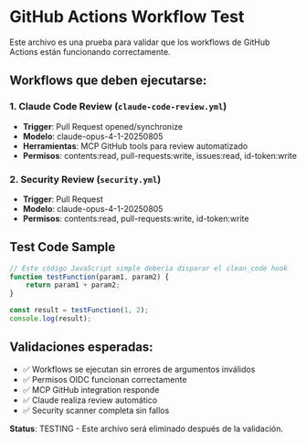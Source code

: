 # GitHub Actions Workflow Test

Este archivo es una prueba para validar que los workflows de GitHub Actions están funcionando correctamente.

## Workflows que deben ejecutarse:

### 1. Claude Code Review (`claude-code-review.yml`)
- **Trigger**: Pull Request opened/synchronize
- **Modelo**: claude-opus-4-1-20250805
- **Herramientas**: MCP GitHub tools para review automatizado
- **Permisos**: contents:read, pull-requests:write, issues:read, id-token:write

### 2. Security Review (`security.yml`) 
- **Trigger**: Pull Request
- **Modelo**: claude-opus-4-1-20250805  
- **Permisos**: contents:read, pull-requests:write, id-token:write

## Test Code Sample

```javascript
// Este código JavaScript simple debería disparar el clean_code hook
function testFunction(param1, param2) {
    return param1 + param2;
}

const result = testFunction(1, 2);
console.log(result);
```

## Validaciones esperadas:

- ✅ Workflows se ejecutan sin errores de argumentos inválidos
- ✅ Permisos OIDC funcionan correctamente  
- ✅ MCP GitHub integration responde
- ✅ Claude realiza review automático
- ✅ Security scanner completa sin fallos

**Status**: TESTING - Este archivo será eliminado después de la validación.